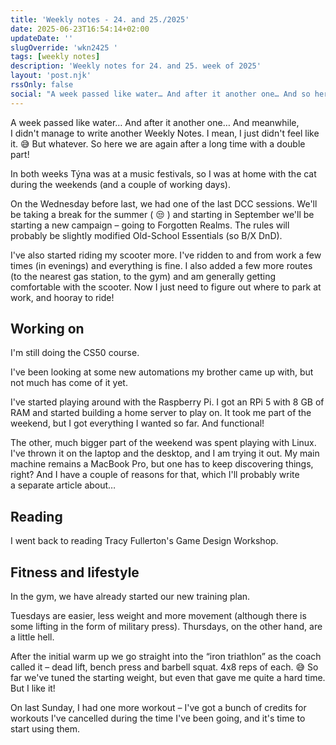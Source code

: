 ```yaml
---
title: 'Weekly notes - 24. and 25./2025'
date: 2025-06-23T16:54:14+02:00
updateDate: ''
slugOverride: 'wkn2425 '
tags: [weekly notes]
description: 'Weekly notes for 24. and 25. week of 2025'
layout: 'post.njk'
rssOnly: false
social: "A week passed like water… And after it another one… And so here are some double notes, well… 🙂"
---
```

A week passed like water… And after it another one… And meanwhile, I didn't manage to write another Weekly Notes. I mean, I just didn't feel like it. 😅 But whatever. So here we are again after a long time with a double part!

In both weeks Týna was at a music festivals, so I was at home with the cat during the weekends (and a couple of working days).

On the Wednesday before last, we had one of the last DCC sessions. We'll be taking a break for the summer ( 😒 ) and starting in September we'll be starting a new campaign – going to Forgotten Realms. The rules will probably be slightly modified Old-School Essentials (so B/X DnD).

I've also started riding my scooter more. I've ridden to and from work a few times (in evenings) and everything is fine. I also added a few more routes (to the nearest gas station, to the gym) and am generally getting comfortable with the scooter. Now I just need to figure out where to park at work, and hooray to ride!

## Working on
I'm still doing the CS50 course.

I've been looking at some new automations my brother came up with, but not much has come of it yet.

I've started playing around with the Raspberry Pi. I got an RPi 5 with 8 GB of RAM and started building a home server to play on. It took me part of the weekend, but I got everything I wanted so far. And functional!

The other, much bigger part of the weekend was spent playing with Linux. I've thrown it on the laptop and the desktop, and I am trying it out. My main machine remains a MacBook Pro, but one has to keep discovering things, right? And I have a couple of reasons for that, which I'll probably write a separate article about…


## Reading
I went back to reading Tracy Fullerton's Game Design Workshop.

## Fitness and lifestyle
In the gym, we have already started our new training plan.

Tuesdays are easier, less weight and more movement (although there is some lifting in the form of military press). Thursdays, on the other hand, are a little hell.

After the initial warm up we go straight into the “iron triathlon” as the coach called it – dead lift, bench press and barbell squat. 4x8 reps of each. 😅 So far we've tuned the starting weight, but even that gave me quite a hard time. But I like it!

On last Sunday, I had one more workout – I've got a bunch of credits for workouts I've cancelled during the time I've been going, and it's time to start using them.